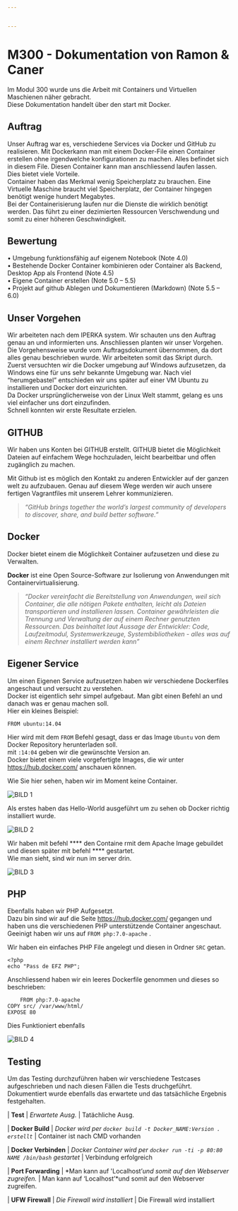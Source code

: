 ```yaml
---


---
```


<h1 id="m300---dokumentation-von-ramon--caner">M300 - Dokumentation von Ramon &amp; Caner</h1>
<p>Im Modul 300 wurde uns die Arbeit mit Containers und Virtuellen Maschienen näher gebracht.<br>
Diese Dokumentation handelt über den start mit Docker.</p>
<h2 id="auftrag">Auftrag</h2>
<p>Unser Auftrag war es, verschiedene Services via Docker und GitHub zu realisieren. Mit Dockerkann man mit einem Docker-File einen Container erstellen ohne irgendwelche konfigurationen zu machen. Alles befindet sich in diesem File. Diesen Container kann man anschliessend laufen lassen.<br>
Dies bietet viele Vorteile.<br>
Container haben das Merkmal wenig Speicherplatz zu brauchen. Eine Virtuelle Maschine braucht viel Speicherplatz, der Container hingegen benötigt wenige hundert Megabytes.<br>
Bei der Containerisierung laufen nur die Dienste die wirklich benötigt werden. Das führt zu einer dezimierten Ressourcen Verschwendung und somit zu einer höheren Geschwindigkeit.</p>
<h2 id="bewertung">Bewertung</h2>
<p>• Umgebung funktionsfähig auf eigenem Notebook (Note 4.0)<br>
• Bestehende Docker Container kombinieren oder Container als Backend, Desktop App als Frontend (Note 4.5)<br>
• Eigene Container erstellen (Note 5.0 – 5.5)<br>
• Projekt auf github Ablegen und Dokumentieren (Markdown) (Note 5.5 – 6.0)</p>
<h2 id="unser-vorgehen">Unser Vorgehen</h2>
<p>Wir arbeiteten nach dem IPERKA system. Wir schauten uns den Auftrag genau an und informierten uns. Anschliessen planten wir unser Vorgehen. Die Vorgehensweise wurde vom Auftragsdokument übernommen, da dort alles genau beschrieben wurde. Wir arbeiteten somit das Skript durch. Zuerst versuchten wir die Docker umgebung auf Windows aufzusetzen, da Windows eine für uns sehr bekannte Umgebung war. Nach viel “herumgebastel” entschieden wir uns später auf einer VM Ubuntu zu installieren und Docker dort einzurichten.<br>
Da Docker ursprünglicherweise von der Linux Welt stammt, gelang es uns viel einfacher uns dort einzufinden.<br>
Schnell konnten wir erste Resultate erzielen.</p>
<h2 id="github">GITHUB</h2>
<p>Wir haben uns Konten bei GITHUB erstellt. GITHUB bietet die Möglichkeit Dateien auf einfachem Wege hochzuladen, leicht bearbeitbar und offen zugänglich zu machen.</p>
<p>Mit Github ist es möglich den Kontakt zu anderen Entwickler auf der ganzen welt zu aufzubauen. Genau auf diesem Wege werden wir auch unsere fertigen Vagrantfiles mit unserem Lehrer kommunizieren.</p>
<blockquote>
<p><em>“GitHub brings together the world’s largest community of developers to discover, share, and build better software.”</em></p>
</blockquote>
<h2 id="docker">Docker</h2>
<p>Docker bietet einem die Möglichkeit Container aufzusetzen und diese zu Verwalten.</p>
<p><strong>Docker</strong>  ist eine  Open Source-Software zur Isolierung von Anwendungen mit Containervirtualisierung.</p>
<blockquote>
<p><em>“Docker vereinfacht die Bereitstellung von Anwendungen, weil sich Container, die alle nötigen Pakete enthalten, leicht als Dateien transportieren und installieren lassen. Container gewährleisten die Trennung und Verwaltung der auf einem Rechner genutzten Ressourcen. Das beinhaltet laut Aussage der Entwickler: Code, Laufzeitmodul, Systemwerkzeuge, Systembibliotheken - alles was auf einem Rechner installiert werden kann”</em></p>
</blockquote>
<h2 id="eigener-service">Eigener Service</h2>
<p>Um einen Eigenen Service aufzusetzen haben wir verschiedene Dockerfiles angeschaut und versucht zu verstehen.<br>
Docker ist eigentlich sehr simpel aufgebaut. Man gibt einen Befehl an und danach was er genau machen soll.<br>
Hier ein kleines Beispiel:</p>
<pre><code>FROM ubuntu:14.04
</code></pre>
<p>Hier wird mit dem <code>FROM</code> Befehl gesagt, dass er das Image <code>Ubuntu</code> von dem Docker Repository herunterladen soll.<br>
mit <code>:14:04</code> geben wir die gewünschte Version an.<br>
Docker bietet einem viele vorgefertigte Images, die wir unter <a href="https://hub.docker.com/">https://hub.docker.com/</a> anschauen können.</p>
<p>Wie Sie hier sehen, haben wir im Moment keine Container.</p>
<p><img src="https://perrone.myqnapcloud.com:450/share.cgi/1_keine%20container.PNG?ssid=02YbC2K&amp;fid=02YbC2K&amp;path=%2FNeuer%20Ordner&amp;filename=1_keine%20container.PNG&amp;openfolder=normal&amp;ep=" alt="BILD 1"></p>
<p>Als erstes haben  das Hello-World ausgeführt um zu sehen ob Docker richtig installiert wurde.</p>
<p><img src="https://perrone.myqnapcloud.com:450/share.cgi/2_hello%20world.PNG?ssid=02YbC2K&amp;fid=02YbC2K&amp;path=%2FNeuer%20Ordner&amp;filename=2_hello%20world.PNG&amp;openfolder=normal&amp;ep=" alt="BILD 2"></p>
<p>Wir haben mit befehl **** den Containe rmit dem Apache Image gebuildet und diesen später mit befehl **** gestartet.<br>
Wie man sieht, sind wir nun im server drin.</p>
<p><img src="https://perrone.myqnapcloud.com:450/share.cgi/3_apache%20after%20build.PNG?ssid=02YbC2K&amp;fid=02YbC2K&amp;path=%2FNeuer%20Ordner&amp;filename=3_apache%20after%20build.PNG&amp;openfolder=normal&amp;ep=" alt="BILD 3"></p>
<h2 id="php">PHP</h2>
<p>Ebenfalls haben wir PHP Aufgesetzt.<br>
Dazu bin sind wir auf die Seite <a href="https://hub.docker.com/">https://hub.docker.com/</a> gegangen und haben uns die verschiedenen PHP unterstützende  Container angeschaut.<br>
Geeinigt haben wir uns auf <code>FROM php:7.0-apache</code> .</p>
<p>Wir haben ein einfaches PHP File angelegt und diesen in Ordner <code>SRC</code> getan.</p>
<pre><code>&lt;?php
echo "Pass de EFZ PHP";
</code></pre>
<p>Anschliessend haben wir ein leeres Dockerfile genommen und dieses so beschrieben:</p>
<pre><code>    FROM php:7.0-apache
COPY src/ /var/www/html/
EXPOSE 80
</code></pre>
<p>Dies Funktioniert ebenfalls</p>
<p><img src="https://perrone.myqnapcloud.com:450/share.cgi/4_PHP%20done.PNG?ssid=02YbC2K&amp;fid=02YbC2K&amp;path=%2FNeuer%20Ordner&amp;filename=4_PHP%20done.PNG&amp;openfolder=normal&amp;ep=" alt="BILD 4"></p>
<h2 id="testing">Testing</h2>
<p>Um das Testing durchzuführen haben wir verschiedene Testcases aufgeschrieben und nach diesen Fällen die Tests druchgeführt.<br>
Dokumentiert wurde ebenfalls das erwartete und das tatsächliche Ergebnis festgehalten.</p>
<p>| 	<strong>Test</strong>	 | <em>Erwartete Ausg.</em> | Tatächliche Ausg.</p>
<p>|  <strong>Docker Build</strong>  |  <em>Docker wird per <code>docker build -t Docker_NAME:Version . erstellt</code></em>  | Container ist nach CMD vorhanden</p>
<p>| 	<strong>Docker Verbinden</strong>	 | <em>Docker Container wird per <code>docker run -ti -p 80:80 NAME /bin/bash</code> gestartet</em> | Verbindung erfolgreich</p>
<p>| 	<strong>Port Forwarding</strong>	 | *Man kann auf 'Localhost’<em>und somit auf den Webserver zugreifen.</em> | Man kann auf ‘Localhost’*und somit auf den Webserver zugreifen.</p>
<p>| 	<strong>UFW Firewall</strong>	 | <em>Die Firewall wird installiert</em> | Die Firewall wird installiert</p>
<p><img src="https://ssl.gstatic.com/ui/v1/icons/mail/images/cleardot.gif" alt=""></p>


